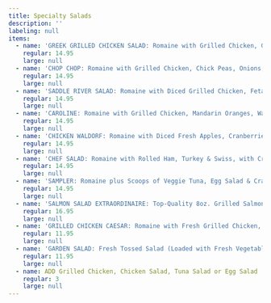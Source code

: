 ```yaml
---
title: Specialty Salads
description: ''
labeling: null
items:
  - name: 'GREEK GRILLED CHICKEN SALAD: Romaine with Grilled Chicken, Greens, Tomato, Cucumber, Onion, Feta & Pitted Kalamata Olives'
    regular: 14.95
    large: null
  - name: 'CHOP CHOP: Romaine with Grilled Chicken, Chick Peas, Onions, Beets, Roasted Peppers, Tomatoes & Swiss Cheese'
    regular: 14.95
    large: null
  - name: 'SADDLE RIVER SALAD: Romaine with Diced Grilled Chicken, Feta Cheese, Mandarin Oranges, Kalamata Olives & Red Beets'
    regular: 14.95
    large: null
  - name: 'CAROLINE: Romaine with Grilled Chicken, Mandarin Oranges, Walnuts, Feta Cheese & Cranberries'
    regular: 14.95
    large: null
  - name: 'CHICKEN WALDORF: Romaine with Diced Fresh Apples, Cranberries, Walnuts & Chicken Salad or Grilled Chicken, over Romaine'
    regular: 14.95
    large: null
  - name: 'CHEF SALAD: Romaine with Rolled Ham, Turkey & Swiss, with Crumbled Bacon, Hard Boiled Eggs Tomatoes'
    regular: 14.95
    large: null
  - name: 'SAMPLER: Romaine plus Scoops of Veggie Tuna, Egg Salad & Cranberry Chicken Salad'
    regular: 14.95
    large: null
  - name: 'SALMON SALAD EXTRAORDINAIRE: Top-Quality 8oz. Grilled Salmon over Fresh Garden Salad'
    regular: 16.95
    large: null
  - name: 'GRILLED CHICKEN CAESAR: Romaine with Fresh Grilled Chicken, Shredded Parmesan Cheese & Croutons'
    regular: 11.95
    large: null
  - name: 'GARDEN SALAD: Fresh Tossed Salad (Loaded with Fresh Vegetables)'
    regular: 11.95
    large: null
  - name: ADD Grilled Chicken, Chicken Salad, Tuna Salad or Egg Salad
    regular: 3
    large: null
---
```



